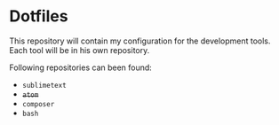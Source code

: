 # Dotfiles
This repository will contain my configuration for the development tools. 
Each tool will be in his own repository. 

Following repositories can been found:
- `sublimetext`
- ~~`atom`~~
- `composer`
- `bash`
